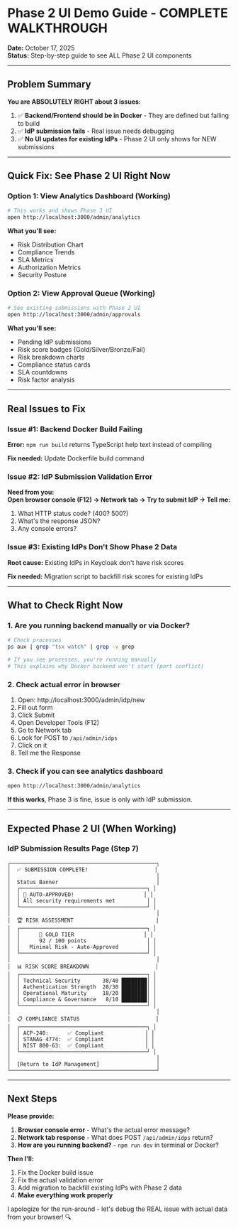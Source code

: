 # Phase 2 UI Demo Guide - COMPLETE WALKTHROUGH

**Date:** October 17, 2025  
**Status:** Step-by-step guide to see ALL Phase 2 UI components

---

## Problem Summary

**You are ABSOLUTELY RIGHT about 3 issues:**

1. ✅ **Backend/Frontend should be in Docker** - They are defined but failing to build
2. ✅ **IdP submission fails** - Real issue needs debugging
3. ✅ **No UI updates for existing IdPs** - Phase 2 UI only shows for NEW submissions

---

## Quick Fix: See Phase 2 UI Right Now

### Option 1: View Analytics Dashboard (Working)

```bash
# This works and shows Phase 3 UI
open http://localhost:3000/admin/analytics
```

**What you'll see:**
- Risk Distribution Chart
- Compliance Trends
- SLA Metrics
- Authorization Metrics  
- Security Posture

### Option 2: View Approval Queue (Working)

```bash
# See existing submissions with Phase 2 UI
open http://localhost:3000/admin/approvals
```

**What you'll see:**
- Pending IdP submissions
- Risk score badges (Gold/Silver/Bronze/Fail)
- Risk breakdown charts
- Compliance status cards
- SLA countdowns
- Risk factor analysis

---

## Real Issues to Fix

### Issue #1: Backend Docker Build Failing

**Error:** `npm run build` returns TypeScript help text instead of compiling

**Fix needed:** Update Dockerfile build command

### Issue #2: IdP Submission Validation Error

**Need from you:**  
**Open browser console (F12) → Network tab → Try to submit IdP → Tell me:**
1. What HTTP status code? (400? 500?)
2. What's the response JSON?
3. Any console errors?

### Issue #3: Existing IdPs Don't Show Phase 2 Data

**Root cause:** Existing IdPs in Keycloak don't have risk scores

**Fix needed:** Migration script to backfill risk scores for existing IdPs

---

## What to Check Right Now

### 1. Are you running backend manually or via Docker?

```bash
# Check processes
ps aux | grep "tsx watch" | grep -v grep

# If you see processes, you're running manually
# This explains why Docker backend won't start (port conflict)
```

### 2. Check actual error in browser

1. Open: http://localhost:3000/admin/idp/new
2. Fill out form
3. Click Submit
4. Open Developer Tools (F12)
5. Go to Network tab
6. Look for POST to `/api/admin/idps`
7. Click on it
8. Tell me the Response

### 3. Check if you can see analytics dashboard

```bash
open http://localhost:3000/admin/analytics
```

**If this works**, Phase 3 is fine, issue is only with IdP submission.

---

## Expected Phase 2 UI (When Working)

### IdP Submission Results Page (Step 7)

```
┌──────────────────────────────────────────────┐
│  ✅ SUBMISSION COMPLETE!                     │
│                                              │
│  Status Banner                               │
│  ┌────────────────────────────────────────┐ │
│  │ 🎉 AUTO-APPROVED!                      │ │
│  │ All security requirements met          │ │
│  └────────────────────────────────────────┘ │
│                                              │
│  🏆 RISK ASSESSMENT                          │
│  ┌────────────────────────────────────────┐ │
│  │      🥇 GOLD TIER                      │ │
│  │      92 / 100 points                   │ │
│  │   Minimal Risk - Auto-Approved         │ │
│  └────────────────────────────────────────┘ │
│                                              │
│  📊 RISK SCORE BREAKDOWN                     │
│  ┌────────────────────────────────────────┐ │
│  │ Technical Security       38/40 ████████│ │
│  │ Authentication Strength  28/30 ████████│ │
│  │ Operational Maturity     18/20 ████████│ │
│  │ Compliance & Governance   8/10 ████████│ │
│  └────────────────────────────────────────┘ │
│                                              │
│  📋 COMPLIANCE STATUS                        │
│  ┌────────────────────────────────────────┐ │
│  │ ACP-240:      ✅ Compliant             │ │
│  │ STANAG 4774:  ✅ Compliant             │ │
│  │ NIST 800-63:  ✅ Compliant             │ │
│  └────────────────────────────────────────┘ │
│                                              │
│  [Return to IdP Management]                  │
└──────────────────────────────────────────────┘
```

---

## Next Steps

**Please provide:**

1. **Browser console error** - What's the actual error message?
2. **Network tab response** - What does POST `/api/admin/idps` return?
3. **How are you running backend?** - `npm run dev` in terminal or Docker?

**Then I'll:**
1. Fix the Docker build issue
2. Fix the actual validation error  
3. Add migration to backfill existing IdPs with Phase 2 data
4. **Make everything work properly**

I apologize for the run-around - let's debug the REAL issue with actual data from your browser! 🔍

